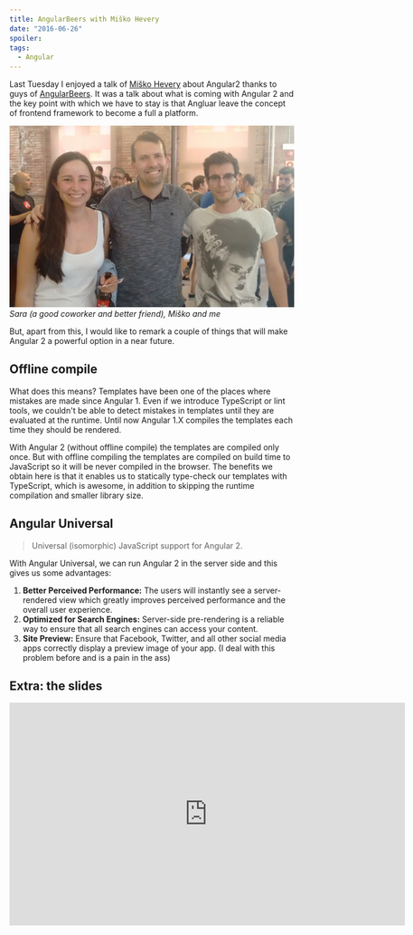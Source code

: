 ```yaml
---
title: AngularBeers with Miško Hevery
date: "2016-06-26"
spoiler:
tags:
  - Angular
---
```


Last Tuesday I enjoyed a talk of [Miško Hevery](http://misko.hevery.com/about/)
about Angular2 thanks to guys of [AngularBeers](http://www.meetup.com/AngularJS-Beers/).
It was a talk about what is coming with Angular 2 and the key point with which
we have to stay is that Angluar leave the concept of frontend framework to
become a full a platform.

![miskohevery](./angularbeers-with-misko-hevery.jpg)
_Sara (a good coworker and better friend), Miško and me_

But, apart from this, I would like to remark a couple of things that will make
Angular 2 a powerful option in a near future.

## Offline compile

What does this means? Templates have been one of the places where mistakes are made
since Angular 1. Even if we introduce TypeScript or lint tools, we couldn't be
able to detect mistakes in templates until they are evaluated at the runtime.
Until now Angular 1.X compiles the templates each time they should be rendered.

With Angular 2 (without offline compile) the templates are compiled only once.
But with offline compiling the templates are compiled on build time to
JavaScript so it will be never compiled in the browser. The benefits we obtain
here is that it enables us to statically type-check our templates with
TypeScript, which is awesome, in addition to skipping the runtime compilation
and smaller library size.

## Angular Universal

> Universal (isomorphic) JavaScript support for Angular 2.

With Angular Universal, we can run Angular 2 in the server side and this gives
us some advantages:

1. **Better Perceived Performance:** The users will instantly see a server-rendered
   view which greatly improves perceived performance and the overall user
   experience.
1. **Optimized for Search Engines:** Server-side pre-rendering is a reliable way to
   ensure that all search engines can access your content.
1. **Site Preview:** Ensure that Facebook, Twitter, and all other social media apps
   correctly display a preview image of your app. (I deal with this problem before
   and is a pain in the ass)

## Extra: the slides

<iframe src="https://docs.google.com/presentation/d/1pIS0dhazArjoDHO1FLK1sEC8iO6rnGLw-WXFIiqafzc/embed?start=false&amp;loop=false&amp;delayms=3000" title="Angular 2" frameborder="0" width="700" height="394" allowfullscreen=""></iframe>
